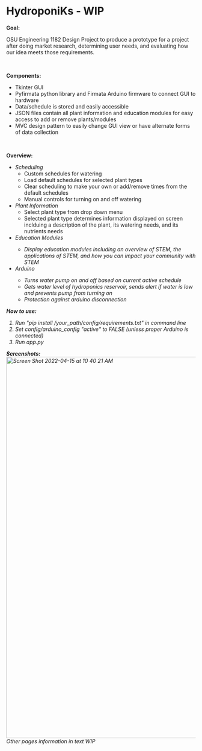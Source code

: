 # HydroponiKs - WIP
__Goal:__ <br/>

OSU Engineering 1182 Design Project to produce a prototype for a project after doing market research, determining user needs, and evaluating how our idea meets those requirements. <br/>

<br/>

__Components:__  <br/>

<ul>
  <li>Tkinter GUI </li>
  <li>Pyfirmata python library and Firmata Arduino firmware to connect GUI to hardware</li>
  <li>Data/schedule is stored and easily accessible </li>
  <li>JSON files contain all plant information and education modules for easy access to add or remove plants/modules </li>
  <li>MVC design pattern to easily change GUI view or have alternate forms of data collection </li>
</ul>

<br/>

__Overview:__ <br/>

 <ul> 
  <li><i>Scheduling</i>
    <ul>
      <li>Custom schedules for watering</li>
      <li>Load default schedules for selected plant types</li>
      <li>Clear scheduling to make your own or add/remove times from the default schedules</li>
      <li>Manual controls for turning on and off watering</li>
    </ul>
  </li>
  <li><i>Plant Information</i>
    <ul>
      <li>Select plant type from drop down menu</li>
      <li>Selected plant type determines information displayed on screen inclduing a description of the plant, its watering needs, and its nutrients needs</li>
    </ul>
  </li>
  <li><i>Education Modules</li>
    <ul>
      <li>Display education modules including an overview of STEM, the applications of STEM, and how you can impact your community with STEM</li>
    </ul>
  </li>
  <li><i>Arduino</li>
    <ul>
     <li>Turns water pump on and off based on current active schedule </li>
     <li>Gets water level of hydroponics reservoir, sends alert if water is low and prevents pump from turning on</li>
     <li>Protection against arduino disconnection</li>
    </ul>
  </li>
 </ul>
 
 __How to use:__ <br/>
 <ol>
  <li>Run "pip install /your_path/config/requirements.txt" in command line</li>
  <li>Set config/arduino_config "active" to FALSE (unless proper Arduino is connected)</li>
  <li>Run app.py</li>
 </ol>
 
 __Screenshots:__ <br/>
 <img width="1012" alt="Screen Shot 2022-04-15 at 10 40 21 AM" src="https://user-images.githubusercontent.com/93797825/163584307-f2a9b6de-596f-47b6-97a6-de3d35848bb4.png">
Other pages information in text WIP

